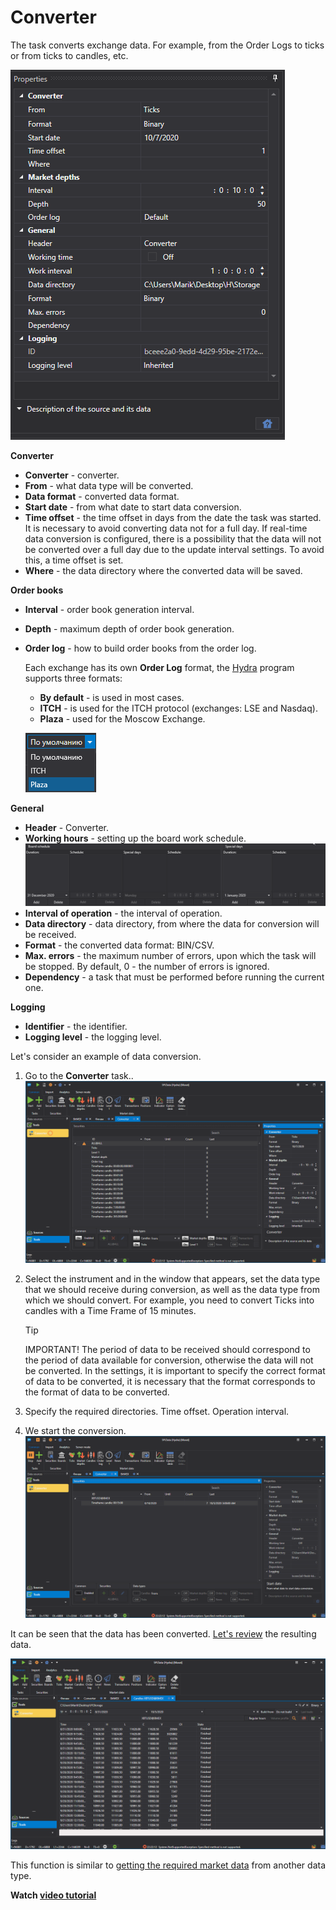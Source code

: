 # Converter

The task converts exchange data. For example, from the Order Logs to ticks or from ticks to candles, etc.

![hydra tasks converter](../../../images/hydra_tasks_converter.png)

**Converter**

- **Converter** \- converter. 
- **From** \- what data type will be converted. 
- **Data format** \- converted data format. 
- **Start date** \- from what date to start data conversion. 
- **Time offset** \- the time offset in days from the date the task was started. It is necessary to avoid converting data not for a full day. If real\-time data conversion is configured, there is a possibility that the data will not be converted over a full day due to the update interval settings. To avoid this, a time offset is set. 
- **Where** \- the data directory where the converted data will be saved. 

**Order books**

- **Interval** \- order book generation interval. 
- **Depth** \- maximum depth of order book generation. 
- **Order log** \- how to build order books from the order log. 

  Each exchange has its own **Order Log** format, the [Hydra](../../hydra.md) program supports three formats:
  - **By default** \- is used in most cases.
  - **ITCH** \- is used for the ITCH protocol (exchanges: LSE and Nasdaq).
  - **Plaza** \- used for the Moscow Exchange.

  ![hydra choose ITCH Plaza 00](../../../images/hydra_choose_itch_plaza_00.png)

**General**

- **Header** \- Converter. 
- **Working hours** \- setting up the board work schedule. ![hydra tasks backup desk](../../../images/hydra_tasks_backup_desk.png)
- **Interval of operation** \- the interval of operation. 
- **Data directory** \- data directory, from where the data for conversion will be received. 
- **Format** \- the converted data format: BIN\/CSV. 
- **Max. errors** \- the maximum number of errors, upon which the task will be stopped. By default, 0 \- the number of errors is ignored. 
- **Dependency** \- a task that must be performed before running the current one. 

**Logging**

- **Identifier** \- the identifier. 
- **Logging level** \- the logging level. 

Let's consider an example of data conversion.

1. Go to the **Converter** task.. ![hydra tasks converter 00](../../../images/hydra_tasks_converter_00.png)
2. Select the instrument and in the window that appears, set the data type that we should receive during conversion, as well as the data type from which we should convert. For example, you need to convert Ticks into candles with a Time Frame of 15 minutes.

   > [!TIP]
   > IMPORTANT\! The period of data to be received should correspond to the period of data available for conversion, otherwise the data will not be converted. In the settings, it is important to specify the correct format of data to be converted, it is necessary that the format corresponds to the format of data to be converted. 
3. Specify the required directories. Time offset. Operation interval. 
4. We start the conversion.![hydra tasks converter 01](../../../images/hydra_tasks_converter_01.png)

It can be seen that the data has been converted. [Let's review](../working_with_data/view_and_export.md) the resulting data. 

![hydra tasks converter 02](../../../images/hydra_tasks_converter_02.png)

This function is similar to [getting the required market data](../working_with_data/any_market_data_types.md) from another data type. 

**Watch [video tutorial](../videos/converter_task.md)**
